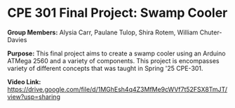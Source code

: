 # CPE 301 Final Project: Swamp Cooler

**Group Members:** Alysia Carr, Paulane Tulop, Shira Rotem, William Chuter-Davies

**Purpose:**
This final project aims to create a swamp cooler using an Arduino ATMega 2560 and
a variety of components. This project is encompasses variety of different concepts that was taught
in Spring '25 CPE-301.

**Video Link:**
https://drive.google.com/file/d/1MGhEsh4q4Z3MfMe9cWVf7t52FSX8TmJT/view?usp=sharing 
